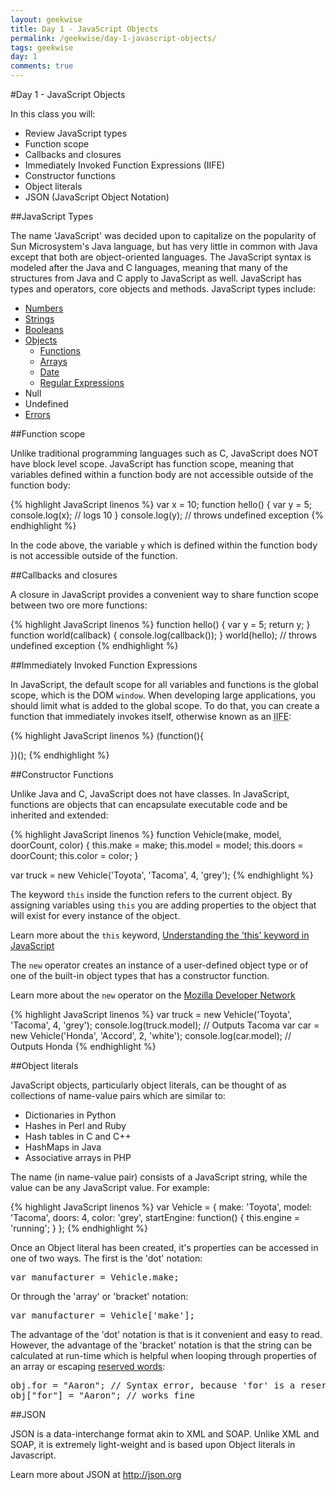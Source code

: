 ```yaml
---
layout: geekwise
title: Day 1 - JavaScript Objects
permalink: /geekwise/day-1-javascript-objects/
tags: geekwise
day: 1
comments: true
---
```


#Day 1 - JavaScript Objects

In this class you will:

+ Review JavaScript types
+ Function scope
+ Callbacks and closures
+ Immediately Invoked Function Expressions (IIFE)
+ Constructor functions
+ Object literals
+ JSON (JavaScript Object Notation)

##JavaScript Types

The name 'JavaScript' was decided upon to capitalize on the popularity of Sun Microsystem's Java language, but has very little in common with Java except that both are object-oriented languages.
		The JavaScript syntax is modeled after the Java and C languages, meaning that many of the structures from Java and C apply to JavaScript as well.
		JavaScript has types and operators, core objects and methods. JavaScript types include:

<ul>
    <li><a href="http://developer.mozilla.org/En/Core_JavaScript_1.5_Reference/Global_Objects/Number" target="_blank" title="Number">Numbers</a></li>
    <li><a href="http://developer.mozilla.org/En/Core_JavaScript_1.5_Reference/Global_Objects/String" target="_blank" title="String">Strings</a></li>
    <li><a href="http://developer.mozilla.org/en/JavaScript/Reference/Global_Objects/Boolean" target="_blank" title="Boolean">Booleans</a></li>
    <li><a href="http://developer.mozilla.org/en/JavaScript/Reference/Global_Objects/Object" target="_blank" title="Object">Objects</a>
        <ul>
            <li><a href="http://developer.mozilla.org/en/JavaScript/Reference/Global_Objects/Function" target="_blank" title="Function">Functions</a></li>
            <li><a href="http://developer.mozilla.org/en/JavaScript/Reference/Global_Objects/Array" target="_blank" title="Array">Arrays</a></li>
            <li><a href="http://developer.mozilla.org/en/JavaScript/Reference/Global_Objects/Date" target="_blank" title="Date">Date</a></li>
            <li><a href="http://developer.mozilla.org/en/JavaScript/Reference/Global_Objects/RegExp" target="_blank" title="Regular Expressions">Regular Expressions</a></li>
        </ul>
    </li>
    <li>Null</li>
    <li>Undefined</li>
    <li><a href="https://developer.mozilla.org/en/JavaScript/Reference/Global_Objects/Error" target="_blank" title="Errors">Errors</a></li>
</ul>

##Function scope

Unlike traditional programming languages such as C, JavaScript does NOT have block level scope.
	JavaScript has function scope, meaning that variables defined within a function body are not accessible outside of the function body:

{% highlight JavaScript linenos %}
var x = 10;
function hello() {
	var y = 5;
	console.log(x); // logs 10
}
console.log(y); // throws undefined exception
{% endhighlight %}

In the code above, the variable <code>y</code> which is defined within the function body is not accessible outside of the function.

##Callbacks and closures

A closure in JavaScript provides a convenient way to share function scope between two ore more functions:

{% highlight JavaScript linenos %}
function hello() {
	var y = 5;
	return y;
}
function world(callback) {
	console.log(callback());
}
world(hello); // throws undefined exception
{% endhighlight %}

##Immediately Invoked Function Expressions

In JavaScript, the default scope for all variables and functions is the global scope, which is the DOM <code>window</code>.
		When developing large applications, you should limit what is added to the global scope.
		To do that, you can create a function that immediately invokes itself, otherwise known as an <abbr title="Immediately Invoked Function Expression">IIFE</abbr>:

{% highlight JavaScript linenos %}
(function(){

})();
{% endhighlight %}

##Constructor Functions

Unlike Java and C, JavaScript does not have classes. In JavaScript, functions are objects that can encapsulate executable code and be inherited and extended:

{% highlight JavaScript linenos %}
function Vehicle(make, model, doorCount, color) {
    this.make = make;
    this.model = model;
    this.doors = doorCount;
    this.color = color;
}

var truck = new Vehicle('Toyota', 'Tacoma', 4, 'grey');
{% endhighlight %}

The keyword <code>this</code> inside the function refers to the current object.
		By assigning variables using <code>this</code> you are adding properties to the object that will exist for every instance of the object.

<div class="alert alert-info">
    Learn more about the <code>this</code> keyword, <a href="http://toddmotto.com/understanding-the-this-keyword-in-javascript/" target="_blank">Understanding the 'this' keyword in JavaScript</a>
</div>

The <code>new</code> operator creates an instance of a user-defined object type or of one of the built-in object types that has a constructor function.

<div class="alert alert-info">
    Learn more about the <code>new</code> operator on the <a href="http://developer.mozilla.org/en-US/docs/Web/JavaScript/Reference/Operators/new" target="_blank">Mozilla Developer Network</a>
</div>

{% highlight JavaScript linenos %}
var truck = new Vehicle('Toyota', 'Tacoma', 4, 'grey');
console.log(truck.model); // Outputs Tacoma
var car = new Vehicle('Honda', 'Accord', 2, 'white');
console.log(car.model); // Outputs Honda
{% endhighlight %}

##Object literals

JavaScript objects, particularly object literals, can be thought of as collections of name-value pairs which are similar to:

+ Dictionaries in Python
+ Hashes in Perl and Ruby
+ Hash tables in C and C++
+ HashMaps in Java
+ Associative arrays in PHP

The name (in name-value pair) consists of a JavaScript string, while the value can be any JavaScript value. For example:

{% highlight JavaScript linenos %}
var Vehicle = {
    make: 'Toyota',
    model: 'Tacoma',
    doors: 4,
    color: 'grey',
	startEngine: function() {
		this.engine = 'running';
	}
};
{% endhighlight %}

Once an Object literal has been created, it's properties can be accessed in one of two ways. The first is the 'dot' notation:

<pre class="prettyprint">
var manufacturer = Vehicle.make;
</pre>

Or through the 'array' or 'bracket' notation:

<pre class="prettyprint">
var manufacturer = Vehicle['make'];
</pre>

The advantage of the 'dot' notation is that is it convenient and easy to read. However, the advantage of the 'bracket' notation is that the string can be calculated at run-time which is helpful when looping through properties of an array or escaping <a href="https://developer.mozilla.org/en/JavaScript/Reference/Reserved_Words" target="_blank">reserved words</a>:

<pre class="prettyprint">
obj.for = "Aaron"; // Syntax error, because 'for' is a reserved word
obj["for"] = "Aaron"; // works fine
</pre>

##JSON

JSON is a data-interchange format akin to XML and SOAP. Unlike XML and SOAP, it is extremely light-weight and is based upon Object literals in Javascript.

<div class="alert alert-info">
    Learn more about JSON at <a href="http://json.org" target="_blank">http://json.org</a>
</div>
